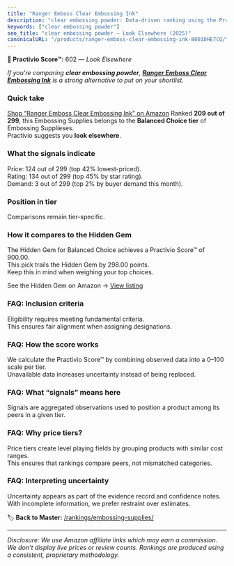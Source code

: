 ```yaml
---
title: "Ranger Emboss Clear Embossing Ink"
description: "clear embossing powder: Data-driven ranking using the Practivio Score™. Positioned by quality, value, demand, findability, momentum."
keywords: ["clear embossing powder"]
seo_title: "clear embossing powder — Look Elsewhere (2025)"
canonicalURL: "/products/ranger-emboss-clear-embossing-ink-B001DHE7CQ/"
---
```


**🚫 Practivio Score™:** 602 — _Look Elsewhere_


*If you're comparing **clear embossing powder**, **[Ranger Emboss Clear Embossing Ink](https://www.amazon.com/dp/B001DHE7CQ?tag=practivio-20)** is a strong alternative to put on your shortlist.*
### Quick take
[Shop “Ranger Emboss Clear Embossing Ink” on Amazon](https://www.amazon.com/dp/B001DHE7CQ?tag=practivio-20)
Ranked **209 out of 299**, this Embossing Supplies belongs to the **Balanced Choice tier** of Embossing Supplieses.  
Practivio suggests you **look elsewhere**.

### What the signals indicate
Price: 124 out of 299 (top 42% lowest-priced).  
Rating: 134 out of 299 (top 45% by star rating).  
Demand: 3 out of 299 (top 2% by buyer demand this month).

### Position in tier
Comparisons remain tier-specific.

### How it compares to the Hidden Gem
The Hidden Gem for Balanced Choice achieves a Practivio Score™ of 900.00.  
This pick trails the Hidden Gem by 298.00 points.  
Keep this in mind when weighing your top choices.  

See the Hidden Gem on Amazon → [View listing](https://www.amazon.com/dp/B001DKMBTO?tag=practivio-20)

### FAQ: Inclusion criteria
Eligibility requires meeting fundamental criteria.  
This ensures fair alignment when assigning designations.

### FAQ: How the score works
We calculate the Practivio Score™ by combining observed data into a 0–100 scale per tier.  
Unavailable data increases uncertainty instead of being replaced.

### FAQ: What “signals” means here
Signals are aggregated observations used to position a product among its peers in a given tier.

### FAQ: Why price tiers?
Price tiers create level playing fields by grouping products with similar cost ranges.  
This ensures that rankings compare peers, not mismatched categories.

### FAQ: Interpreting uncertainty
Uncertainty appears as part of the evidence record and confidence notes.  
With incomplete information, we prefer restraint over estimates.


🏷️ **Back to Master:** [/rankings/embossing-supplies/](/rankings/embossing-supplies/)

---
_Disclosure: We use Amazon affiliate links which may earn a commission. We don’t display live prices or review counts. Rankings are produced using a consistent, proprietary methodology._
